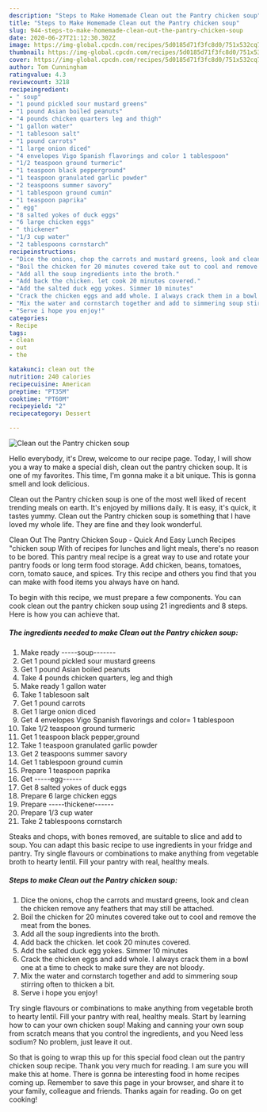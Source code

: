 ```yaml
---
description: "Steps to Make Homemade Clean out the Pantry chicken soup"
title: "Steps to Make Homemade Clean out the Pantry chicken soup"
slug: 944-steps-to-make-homemade-clean-out-the-pantry-chicken-soup
date: 2020-06-27T21:12:30.302Z
image: https://img-global.cpcdn.com/recipes/5d0185d71f3fc8d0/751x532cq70/clean-out-the-pantry-chicken-soup-recipe-main-photo.jpg
thumbnail: https://img-global.cpcdn.com/recipes/5d0185d71f3fc8d0/751x532cq70/clean-out-the-pantry-chicken-soup-recipe-main-photo.jpg
cover: https://img-global.cpcdn.com/recipes/5d0185d71f3fc8d0/751x532cq70/clean-out-the-pantry-chicken-soup-recipe-main-photo.jpg
author: Tom Cunningham
ratingvalue: 4.3
reviewcount: 3218
recipeingredient:
- " soup"
- "1 pound pickled sour mustard greens"
- "1 pound Asian boiled peanuts"
- "4 pounds chicken quarters leg and thigh"
- "1 gallon water"
- "1 tablesoon salt"
- "1 pound carrots"
- "1 large onion diced"
- "4 envelopes Vigo Spanish flavorings and color 1 tablespoon"
- "1/2 teaspoon ground turmeric"
- "1 teaspoon black pepperground"
- "1 teaspoon granulated garlic powder"
- "2 teaspoons summer savory"
- "1 tablespoon ground cumin"
- "1 teaspoon paprika"
- " egg"
- "8 salted yokes of duck eggs"
- "6 large chicken eggs"
- " thickener"
- "1/3 cup water"
- "2 tablespoons cornstarch"
recipeinstructions:
- "Dice the onions, chop the carrots and mustard greens, look and clean the chicken remove any feathers that may still be attached."
- "Boil the chicken for 20 minutes covered take out to cool and remove the meat from the bones."
- "Add all the soup ingredients into the broth."
- "Add back the chicken. let cook 20 minutes covered."
- "Add the salted duck egg yokes. Simmer 10 minutes"
- "Crack the chicken eggs and add whole. I always crack them in a bowl one at a time to check to make sure they are not bloody."
- "Mix the water and cornstarch together and add to simmering soup stirring often to thicken a bit."
- "Serve i hope you enjoy!"
categories:
- Recipe
tags:
- clean
- out
- the

katakunci: clean out the 
nutrition: 240 calories
recipecuisine: American
preptime: "PT35M"
cooktime: "PT60M"
recipeyield: "2"
recipecategory: Dessert

---
```



![Clean out the Pantry chicken soup](https://img-global.cpcdn.com/recipes/5d0185d71f3fc8d0/751x532cq70/clean-out-the-pantry-chicken-soup-recipe-main-photo.jpg)

Hello everybody, it's Drew, welcome to our recipe page. Today, I will show you a way to make a special dish, clean out the pantry chicken soup. It is one of my favorites. This time, I'm gonna make it a bit unique. This is gonna smell and look delicious.

Clean out the Pantry chicken soup is one of the most well liked of recent trending meals on earth. It's enjoyed by millions daily. It is easy, it's quick, it tastes yummy. Clean out the Pantry chicken soup is something that I have loved my whole life. They are fine and they look wonderful.

Clean Out The Pantry Chicken Soup - Quick And Easy Lunch Recipes &#34;chicken soup With of recipes for lunches and light meals, there&#39;s no reason to be bored. This pantry meal recipe is a great way to use and rotate your pantry foods or long term food storage. Add chicken, beans, tomatoes, corn, tomato sauce, and spices. Try this recipe and others you find that you can make with food items you always have on hand.


To begin with this recipe, we must prepare a few components. You can cook clean out the pantry chicken soup using 21 ingredients and 8 steps. Here is how you can achieve that.

<!--inarticleads1-->

##### The ingredients needed to make Clean out the Pantry chicken soup:

1. Make ready  -----soup-------
1. Get 1 pound pickled sour mustard greens
1. Get 1 pound Asian boiled peanuts
1. Take 4 pounds chicken quarters, leg and thigh
1. Make ready 1 gallon water
1. Take 1 tablesoon salt
1. Get 1 pound carrots
1. Get 1 large onion diced
1. Get 4 envelopes Vigo Spanish flavorings and color= 1 tablespoon
1. Take 1/2 teaspoon ground turmeric
1. Get 1 teaspoon black pepper,ground
1. Take 1 teaspoon granulated garlic powder
1. Get 2 teaspoons summer savory
1. Get 1 tablespoon ground cumin
1. Prepare 1 teaspoon paprika
1. Get  -----egg------
1. Get 8 salted yokes of duck eggs
1. Prepare 6 large chicken eggs
1. Prepare  -----thickener------
1. Prepare 1/3 cup water
1. Take 2 tablespoons cornstarch


Steaks and chops, with bones removed, are suitable to slice and add to soup. You can adapt this basic recipe to use ingredients in your fridge and pantry. Try single flavours or combinations to make anything from vegetable broth to hearty lentil. Fill your pantry with real, healthy meals. 

<!--inarticleads2-->

##### Steps to make Clean out the Pantry chicken soup:

1. Dice the onions, chop the carrots and mustard greens, look and clean the chicken remove any feathers that may still be attached.
1. Boil the chicken for 20 minutes covered take out to cool and remove the meat from the bones.
1. Add all the soup ingredients into the broth.
1. Add back the chicken. let cook 20 minutes covered.
1. Add the salted duck egg yokes. Simmer 10 minutes
1. Crack the chicken eggs and add whole. I always crack them in a bowl one at a time to check to make sure they are not bloody.
1. Mix the water and cornstarch together and add to simmering soup stirring often to thicken a bit.
1. Serve i hope you enjoy!


Try single flavours or combinations to make anything from vegetable broth to hearty lentil. Fill your pantry with real, healthy meals. Start by learning how to can your own chicken soup! Making and canning your own soup from scratch means that you control the ingredients, and you Need less sodium? No problem, just leave it out. 

So that is going to wrap this up for this special food clean out the pantry chicken soup recipe. Thank you very much for reading. I am sure you will make this at home. There is gonna be interesting food in home recipes coming up. Remember to save this page in your browser, and share it to your family, colleague and friends. Thanks again for reading. Go on get cooking!
